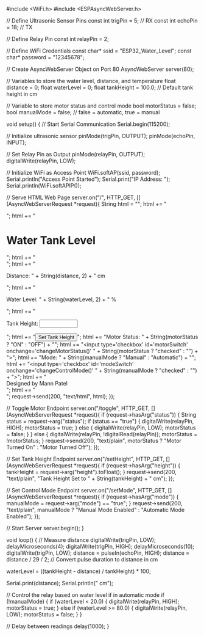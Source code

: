 #include <WiFi.h>
#include <ESPAsyncWebServer.h>

// Define Ultrasonic Sensor Pins
const int trigPin = 5; // RX
const int echoPin = 18; // TX

// Define Relay Pin
const int relayPin = 2;

// Define WiFi Credentials
const char* ssid = "ESP32_Water_Level";
const char* password = "12345678";

// Create AsyncWebServer Object on Port 80
AsyncWebServer server(80);

// Variables to store the water level, distance, and temperature
float distance = 0;
float waterLevel = 0;
float tankHeight = 100.0; // Default tank height in cm

// Variable to store motor status and control mode
bool motorStatus = false;
bool manualMode = false; // false = automatic, true = manual

void setup() {
  // Start Serial Communication
  Serial.begin(115200);

  // Initialize ultrasonic sensor
  pinMode(trigPin, OUTPUT);
  pinMode(echoPin, INPUT);

  // Set Relay Pin as Output
  pinMode(relayPin, OUTPUT);
  digitalWrite(relayPin, LOW);

  // Initialize WiFi as Access Point
  WiFi.softAP(ssid, password);
  Serial.println("Access Point Started");
  Serial.print("IP Address: ");
  Serial.println(WiFi.softAPIP());

  // Serve HTML Web Page
  server.on("/", HTTP_GET, [](AsyncWebServerRequest *request){
    String html = "<!DOCTYPE html><html><head><meta name='viewport' content='width=device-width, initial-scale=1.0'>";
    html += "<style>";
    html += "body { font-family: Arial, sans-serif; text-align: center; margin: 0; padding: 0; background: linear-gradient(to bottom, black, white); color: white; }";
    html += ".container { max-width: 100%; height: 100vh; display: flex; flex-direction: column; justify-content: center; align-items: center; padding: 20px; box-sizing: border-box; }";
    html += ".water-tank { position: relative; width: 100%; max-width: 300px; height: 300px; background: #555; border: 3px solid #fff; border-radius: 10px; overflow: hidden; }";
    html += ".water-level { position: absolute; bottom: 0; width: 100%; background: #00bfff; transition: height 0.5s ease; }";
    html += "button { font-size: 16px; padding: 8px 16px; margin: 10px; width: 100%; max-width: 200px; background: #444; color: white; border: 1px solid #fff; border-radius: 5px; cursor: pointer; transition: background 0.3s ease; }";
    html += "button:hover { background: #666; }";
    html += "input[type='number'] { font-size: 16px; padding: 5px; width: 100px; margin: 10px 0; display: inline-block; background: #333; color: white; border: 1px solid #fff; }";
    html += "label { display: inline-block; margin: 10px 0; font-size: 20px; color: black; }";
    html += "footer { width: 100%; background: #000; color: #fff; padding: 10px; box-sizing: border-box; margin-top: 20px; }";
    html += "@media (max-width: 600px) {";
    html += "  .water-tank { height: 200px; }";
    html += "  button { font-size: 14px; padding: 6px 12px; }";
    html += "  input[type='number'] { font-size: 14px; width: 80px; }";
    html += "  label { font-size: 14px; }";
    html += "  footer { font-size: 14px; }";
    html += "}";
    html += "</style></head><body><div class='container'>";
    html += "<h1>Water Tank Level</h1>";
    html += "<div class='water-tank'><div class='water-level' style='height: " + String(waterLevel) + "%;'></div></div>";
    html += "<p>Distance: " + String(distance, 2) + " cm</p>";
    html += "<p>Water Level: " + String(waterLevel, 2) + " %</p>";
    html += "<p>Tank Height: <input type='number' id='tankHeight' value='" + String(tankHeight) + "' style='width: 100%; max-width: 100px;'></p>";
    html += "<button onclick='setTankHeight()'>Set Tank Height</button>";
    html += "<label>Motor Status: <span id='motorStatus'>" + String(motorStatus ? "ON" : "OFF") + "</span></label>";
    html += "<input type='checkbox' id='motorSwitch' onchange='changeMotorStatus()' " + String(motorStatus ? "checked" : "") + ">";
    html += "<label>Mode: <span id='controlMode'>" + String(manualMode ? "Manual" : "Automatic") + "</span></label>";
    html += "<input type='checkbox' id='modeSwitch' onchange='changeControlMode()' " + String(manualMode ? "checked" : "") + ">";
    html += "<footer>Designed by Mann Patel</footer>";
    html += "<script>";
    html += "function toggleMotor() { fetch('/toggle'); }";
    html += "function changeMotorStatus() {";
    html += "  var isChecked = document.getElementById('motorSwitch').checked;";
    html += "  fetch('/toggle?status=' + isChecked).then(response => response.text()).then(data => { document.getElementById('motorStatus').innerText = isChecked ? 'ON' : 'OFF'; });";
    html += "}";
    html += "function changeControlMode() {";
    html += "  var isChecked = document.getElementById('modeSwitch').checked;";
    html += "  fetch('/setMode?mode=' + isChecked).then(response => response.text()).then(data => { document.getElementById('controlMode').innerText = isChecked ? 'Manual' : 'Automatic'; });";
    html += "}";
    html += "function setTankHeight() {";
    html += "  var height = document.getElementById('tankHeight').value;";
    html += "  fetch('/setHeight?height=' + height);";
    html += "}";
    html += "setInterval(function() { location.reload(); }, 5000);";
    html += "</script></div></body></html>";
    request->send(200, "text/html", html);
  });

  // Toggle Motor Endpoint
  server.on("/toggle", HTTP_GET, [](AsyncWebServerRequest *request){
    if (request->hasArg("status")) {
      String status = request->arg("status");
      if (status == "true") {
        digitalWrite(relayPin, HIGH);
        motorStatus = true;
      } else {
        digitalWrite(relayPin, LOW);
        motorStatus = false;
      }
    } else {
      digitalWrite(relayPin, !digitalRead(relayPin));
      motorStatus = !motorStatus;
    }
    request->send(200, "text/plain", motorStatus ? "Motor Turned On" : "Motor Turned Off");
  });

  // Set Tank Height Endpoint
  server.on("/setHeight", HTTP_GET, [](AsyncWebServerRequest *request){
    if (request->hasArg("height")) {
      tankHeight = request->arg("height").toFloat();
    }
    request->send(200, "text/plain", "Tank Height Set to " + String(tankHeight) + " cm");
  });

  // Set Control Mode Endpoint
  server.on("/setMode", HTTP_GET, [](AsyncWebServerRequest *request){
    if (request->hasArg("mode")) {
      manualMode = request->arg("mode") == "true";
    }
    request->send(200, "text/plain", manualMode ? "Manual Mode Enabled" : "Automatic Mode Enabled");
  });

  // Start Server
  server.begin();
}

void loop() {
  // Measure distance
  digitalWrite(trigPin, LOW);
  delayMicroseconds(4);
  digitalWrite(trigPin, HIGH);
  delayMicroseconds(10);
  digitalWrite(trigPin, LOW);
  distance = pulseIn(echoPin, HIGH); 
  distance = distance / 29 / 2; // Convert pulse duration to distance in cm

  waterLevel = ((tankHeight - distance) / tankHeight) * 100;

  Serial.print(distance);
  Serial.println(" cm");

  // Control the relay based on water level if in automatic mode
  if (!manualMode) {
    if (waterLevel < 20.0) {
      digitalWrite(relayPin, HIGH);
      motorStatus = true;
    } else if (waterLevel >= 80.0) {
      digitalWrite(relayPin, LOW);
      motorStatus = false;
    }
  }

  // Delay between readings
  delay(1000);
}

